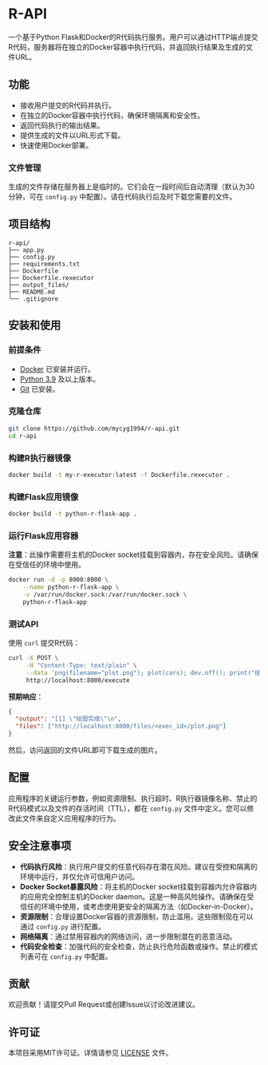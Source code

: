 # R-API

一个基于Python Flask和Docker的R代码执行服务。用户可以通过HTTP端点提交R代码，服务器将在独立的Docker容器中执行代码，并返回执行结果及生成的文件URL。

## 功能

- 接收用户提交的R代码并执行。
- 在独立的Docker容器中执行代码，确保环境隔离和安全性。
- 返回代码执行的输出结果。
- 提供生成的文件以URL形式下载。
- 快速使用Docker部署。

### 文件管理

生成的文件存储在服务器上是临时的。它们会在一段时间后自动清理（默认为30分钟，可在 `config.py` 中配置）。请在代码执行后及时下载您需要的文件。

## 项目结构

```
r-api/
├── app.py
├── config.py
├── requirements.txt
├── Dockerfile
├── Dockerfile.rexecutor
├── output_files/
├── README.md
└── .gitignore
```

## 安装和使用

### 前提条件

- [Docker](https://www.docker.com/get-started) 已安装并运行。
- [Python 3.9](https://www.python.org/downloads/) 及以上版本。
- [Git](https://git-scm.com/downloads) 已安装。

### 克隆仓库

```bash
git clone https://github.com/mycyg1994/r-api.git
cd r-api
```

### 构建R执行器镜像

```bash
docker build -t my-r-executor:latest -f Dockerfile.rexecutor .
```

### 构建Flask应用镜像

```bash
docker build -t python-r-flask-app .
```

### 运行Flask应用容器

**注意**：此操作需要将主机的Docker socket挂载到容器内，存在安全风险。请确保在受信任的环境中使用。

```bash
docker run -d -p 8000:8000 \
    --name python-r-flask-app \
    -v /var/run/docker.sock:/var/run/docker.sock \
    python-r-flask-app
```

### 测试API

使用 `curl` 提交R代码：

```bash
curl -X POST \
     -H "Content-Type: text/plain" \
     --data 'png(filename="plot.png"); plot(cars); dev.off(); print("绘图完成")' \
     http://localhost:8000/execute
```

**预期响应**：

```json
{
  "output": "[1] \"绘图完成\"\n",
  "files": ["http://localhost:8000/files/<exec_id>/plot.png"]
}
```

然后，访问返回的文件URL即可下载生成的图片。

## 配置

应用程序的关键运行参数，例如资源限制、执行超时、R执行器镜像名称、禁止的R代码模式以及文件的存活时间（TTL），都在 `config.py` 文件中定义。您可以修改此文件来自定义应用程序的行为。

## 安全注意事项

- **代码执行风险**：执行用户提交的任意代码存在潜在风险。建议在受控和隔离的环境中运行，并仅允许可信用户访问。
- **Docker Socket暴露风险**：将主机的Docker socket挂载到容器内允许容器内的应用完全控制主机的Docker daemon。这是一种高风险操作。请确保在受信任的环境中使用，或考虑使用更安全的隔离方法（如Docker-in-Docker）。
- **资源限制**：合理设置Docker容器的资源限制，防止滥用。这些限制现在可以通过 `config.py` 进行配置。
- **网络隔离**：通过禁用容器内的网络访问，进一步限制潜在的恶意活动。
- **代码安全检查**：加强代码的安全检查，防止执行危险函数或操作。禁止的模式列表可在 `config.py` 中配置。

## 贡献

欢迎贡献！请提交Pull Request或创建Issue以讨论改进建议。

## 许可证

本项目采用MIT许可证。详情请参见 [LICENSE](LICENSE) 文件。

```
